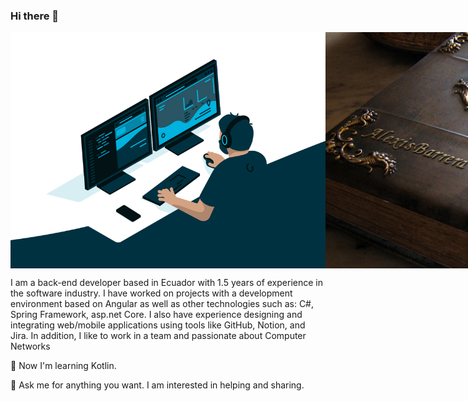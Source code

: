 ### Hi there 👋 
 <div style="display: flex; flex-wrap: nowrap;">
    <img src="https://github.com/Alexis-VsCode/Alexis-VsCode/blob/main/code.gif?raw=true" style="flex: 1; max-width:100%; width:100%; object-fit:contain;">
    <img src="https://github.com/Alexis-VsCode/Alexis-VsCode/blob/main/portafolio.jpg?raw=true" style="flex: 1; max-width:100%; width:100%; object-fit:contain;">
</div>
 
I am a back-end developer based in Ecuador with 1.5 years of experience in the software industry. I have worked on projects with a development environment based on Angular as well as other technologies such as: C#, Spring Framework, asp.net Core. I also have experience designing and integrating web/mobile applications using tools like GitHub, Notion, and Jira. In addition, I like to work in a team and passionate about Computer Networks

🌱 Now I'm learning Kotlin.

💬 Ask me for anything you want. I am interested in helping and sharing.
